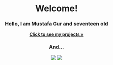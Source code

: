 <h1 align="center">Welcome!</h1>
<h3 align="center">Hello, I am Mustafa Gur and seventeen old</h3>
<a href="https://github.com/mustafawp?tab=repositories"><strong><center>Click to see my projects »</center></strong></a>
<h3 align="center">And...</h3>
<center>
<a href="https://www.github.com/mustafawp" align="center"><img src="https://img.shields.io/badge/-Github-000?style=quare&labelColor=000&logo=Github&logoColor=white&link=link"></a>
<a href="https://www.instagram.com/mustafawiped" align="center"><img src="https://img.shields.io/badge/-Instagram-C13584?style=flat-quare&labelColor=C13584&logo=instagram&logoColor=white&link=link"></a></center>


